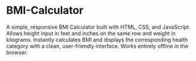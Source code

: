 # BMI-Calculator
A simple, responsive BMI Calculator built with HTML, CSS, and JavaScript. Allows height input in feet and inches on the same row and weight in kilograms. Instantly calculates BMI and displays the corresponding health category with a clean, user-friendly interface. Works entirely offline in the browser.
